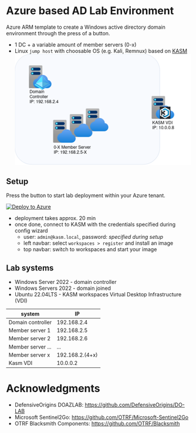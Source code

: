 
# Azure based AD Lab Environment
Azure ARM template to create a Windows active directory domain environment through the press of a button.
- 1 DC + a variable amount of member servers (0-x)
- Linux `jump host` with choosable OS (e.g. Kali, Remnux) based on [KASM](https://kasmweb.com/) 
![](images/ad_and_kasm.png)

## Setup

Press the button to start lab deployment within your Azure tenant.

[![Deploy to Azure](https://aka.ms/deploytoazurebutton)](https://portal.azure.com/#create/Microsoft.Template/uri/https%3A%2F%2Fraw.githubusercontent.com%2Fmncmb%2Fezaz%2Fmain%2FDeploy-lab%2Fazure-deploy.json/createUIDefinitionUri/https%3A%2F%2Fraw.githubusercontent.com%2Fmncmb%2Fezaz%2Fmain%2FDeploy-lab%2FcreateUiDefinition.json)

- deployment takes approx. 20 min 
- once done, connect to KASM with the credentials specified during config wizard 
  - user: `admin@kasm.local`, password: _specified during setup_
  - left navbar: select `workspaces > register` and install an image
  - top navbar: switch to workspaces and start your image

## Lab systems
* Windows Server 2022 - domain controller
* Windows Servers 2022 - domain joined  
* Ubuntu 22.04LTS - KASM workspaces Virtual Desktop Infrastructure (VDI)

| system | IP | 
| --- | --- |
| Domain controller | 192.168.2.4 |
| Member server 1 | 192.168.2.5 |
| Member server 2 | 192.168.2.6 |
| Member server ... | ... |
| Member server x | 192.168.2.(4+x) |
| Kasm VDI | 10.0.0.2 |

# Acknowledgments
* DefensiveOrigins DOAZLAB: https://github.com/DefensiveOrigins/DO-LAB
* Microsoft Sentinel2Go: https://github.com/OTRF/Microsoft-Sentinel2Go
* OTRF Blacksmith Components: https://github.com/OTRF/Blacksmith
